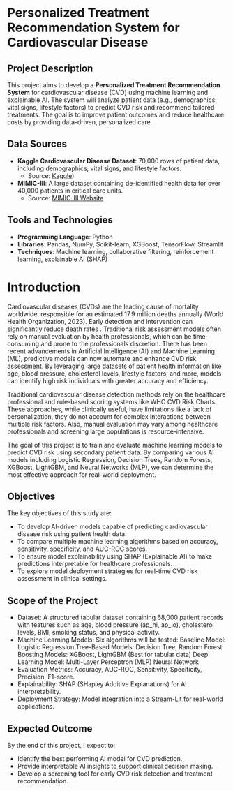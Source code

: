 # Personalized Treatment Recommendation System for Cardiovascular Disease

## Project Description
This project aims to develop a **Personalized Treatment Recommendation System** for cardiovascular disease (CVD) using machine learning and explainable AI. The system will analyze patient data (e.g., demographics, vital signs, lifestyle factors) to predict CVD risk and recommend tailored treatments. The goal is to improve patient outcomes and reduce healthcare costs by providing data-driven, personalized care.

## Data Sources
- **Kaggle Cardiovascular Disease Dataset**: 70,000 rows of patient data, including demographics, vital signs, and lifestyle factors.
  - Source: [Kaggle](https://www.kaggle.com/datasets/yasserh/heart-disease-dataset))
- **MIMIC-III**: A large dataset containing de-identified health data for over 40,000 patients in critical care units.
  - Source: [MIMIC-III Website](https://mimic.physionet.org/)

## Tools and Technologies
- **Programming Language**: Python
- **Libraries**: Pandas, NumPy, Scikit-learn, XGBoost, TensorFlow, Streamlit
- **Techniques**: Machine learning, collaborative filtering, reinforcement learning, explainable AI (SHAP)

# Introduction

Cardiovascular diseases (CVDs) are the leading cause of mortality worldwide, responsible for an estimated 17.9 million deaths annually (World Health Organization, 2023). Early detection and intervention can significantly reduce death rates . Traditional risk assessment models often rely on manual evaluation by health professionals, which can be time-consuming and prone to the professionals discretion.
There has been recent advancements in Artificial Intelligence (AI) and Machine Learning (ML), predictive models can now automate and enhance CVD risk assessment. By leveraging large datasets of patient health information like age, blood pressure, cholesterol levels, lifestyle factors, and more, models can identify high risk individuals with greater accuracy and efficiency.

Traditional cardiovascular disease detection methods rely on the healthcare professional and rule-based scoring systems like WHO CVD Risk Charts. These approaches, while clinically useful, have limitations like a lack of personalization, they do not account for complex interactions between multiple risk factors. Also, manual evaluation may vary among healthcare professionals and screening large populations is resource-intensive.

The goal of this project is to train and evaluate machine learning models to predict CVD risk using secondary patient data. By comparing various AI models including Logistic Regression, Decision Trees, Random Forests, XGBoost, LightGBM, and Neural Networks (MLP), we can determine the most effective approach for real-world deployment.

## Objectives
The key objectives of this study are:
- To develop AI-driven models capable of predicting cardiovascular disease risk using patient health data.
- To compare multiple machine learning algorithms based on accuracy, sensitivity, specificity, and AUC-ROC scores.
- To ensure model explainability using SHAP (Explainable AI) to make predictions interpretable for healthcare professionals.
- To explore model deployment strategies for real-time CVD risk assessment in clinical settings.

## Scope of the Project
- Dataset: A structured tabular dataset containing 68,000 patient records with features such as age, blood pressure (ap_hi, ap_lo), cholesterol levels, BMI, smoking status, and physical activity.
- Machine Learning Models: Six algorithms will be tested:
    Baseline Model: Logistic Regression
    Tree-Based Models: Decision Tree, Random Forest
    Boosting Models: XGBoost, LightGBM (Best for tabular data)
    Deep Learning Model: Multi-Layer Perceptron (MLP) Neural Network
- Evaluation Metrics: Accuracy, AUC-ROC, Sensitivity, Specificity, Precision, F1-score.
- Explainability: SHAP (SHapley Additive Explanations) for AI interpretability.
- Deployment Strategy: Model integration into a Stream-Lit for real-world applications.

## Expected Outcome
By the end of this project, I expect to:
- Identify the best performing AI model for CVD prediction.
- Provide interpretable AI insights to support clinical decision making.
- Develop a screening tool for early CVD risk detection and treatment recommendation.
